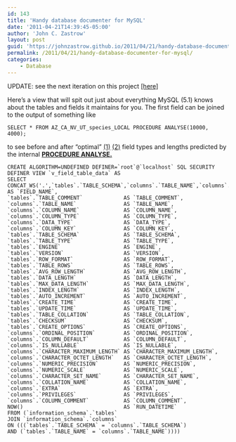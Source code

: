 ```yaml
---
id: 143
title: 'Handy database documenter for MySQL'
date: '2011-04-21T14:39:45-05:00'
author: 'John C. Zastrow'
layout: post
guid: 'https://johnzastrow.github.io/2011/04/21/handy-database-documenter-for-mysql/'
permalink: /2011/04/21/handy-database-documenter-for-mysql/
categories:
    - Database
---
```


UPDATE: see the next iteration on this project [\[here\]](https://johnzastrow.github.io/2011/07/18/handy-database-documenterprofiler-for-mysql-cont/ "Handy database documenter/profiler for mysql, cont.")

Here’s a view that will spit out just about everything MySQL (5.1) knows about the tables and fields it maintains for you. The first field can be joined to the output of something like

```
SELECT * FROM AZ_CA_NV_UT_species_LOCAL PROCEDURE ANALYSE(10000, 4000);
```

to see before and after “optimal” [(1)](http://www.mysqlperformanceblog.com/2009/03/23/procedure-analyse/) [(2)](http://dave-stokes.blogspot.com/2008/02/procedure-analyse.html) field types and lengths predicted by the internal <span style="text-decoration: underline;">**PROCEDURE ANALYSE.**</span>

```
CREATE ALGORITHM=UNDEFINED DEFINER=`root`@`localhost` SQL SECURITY DEFINER VIEW `v_field_table_data` AS
SELECT
CONCAT_WS('.',`tables`.`TABLE_SCHEMA`,`columns`.`TABLE_NAME`,`columns`.`COLUMN_NAME`) AS `FIELD_NAME`,
`tables`.`TABLE_COMMENT`             AS `TABLE_COMMENT`,
`columns`.`TABLE_NAME`               AS `TABLE_NAME`,
`columns`.`COLUMN_NAME`              AS `COLUMN_NAME`,
`columns`.`COLUMN_TYPE`              AS `COLUMN_TYPE`,
`columns`.`DATA_TYPE`                AS `DATA_TYPE`,
`columns`.`COLUMN_KEY`               AS `COLUMN_KEY`,
`tables`.`TABLE_SCHEMA`              AS `TABLE_SCHEMA`,
`tables`.`TABLE_TYPE`                AS `TABLE_TYPE`,
`tables`.`ENGINE`                    AS `ENGINE`,
`tables`.`VERSION`                   AS `VERSION`,
`tables`.`ROW_FORMAT`                AS `ROW_FORMAT`,
`tables`.`TABLE_ROWS`                AS `TABLE_ROWS`,
`tables`.`AVG_ROW_LENGTH`            AS `AVG_ROW_LENGTH`,
`tables`.`DATA_LENGTH`               AS `DATA_LENGTH`,
`tables`.`MAX_DATA_LENGTH`           AS `MAX_DATA_LENGTH`,
`tables`.`INDEX_LENGTH`              AS `INDEX_LENGTH`,
`tables`.`AUTO_INCREMENT`            AS `AUTO_INCREMENT`,
`tables`.`CREATE_TIME`               AS `CREATE_TIME`,
`tables`.`UPDATE_TIME`               AS `UPDATE_TIME`,
`tables`.`TABLE_COLLATION`           AS `TABLE_COLLATION`,
`tables`.`CHECKSUM`                  AS `CHECKSUM`,
`tables`.`CREATE_OPTIONS`            AS `CREATE_OPTIONS`,
`columns`.`ORDINAL_POSITION`         AS `ORDINAL_POSITION`,
`columns`.`COLUMN_DEFAULT`           AS `COLUMN_DEFAULT`,
`columns`.`IS_NULLABLE`              AS `IS_NULLABLE`,
`columns`.`CHARACTER_MAXIMUM_LENGTH` AS `CHARACTER_MAXIMUM_LENGTH`,
`columns`.`CHARACTER_OCTET_LENGTH`   AS `CHARACTER_OCTET_LENGTH`,
`columns`.`NUMERIC_PRECISION`        AS `NUMERIC_PRECISION`,
`columns`.`NUMERIC_SCALE`            AS `NUMERIC_SCALE`,
`columns`.`CHARACTER_SET_NAME`       AS `CHARACTER_SET_NAME`,
`columns`.`COLLATION_NAME`           AS `COLLATION_NAME`,
`columns`.`EXTRA`                    AS `EXTRA`,
`columns`.`PRIVILEGES`               AS `PRIVILEGES`,
`columns`.`COLUMN_COMMENT`           AS `COLUMN_COMMENT`,
NOW()                                AS `RUN_DATETIME`
FROM (`information_schema`.`tables`
JOIN `information_schema`.`columns`
ON (((`tables`.`TABLE_SCHEMA` = `columns`.`TABLE_SCHEMA`)
AND (`tables`.`TABLE_NAME` = `columns`.`TABLE_NAME`))))
```

